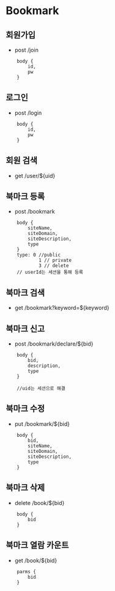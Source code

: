 # Bookmark

## 회원가입

- post /join

```
    body { 
        id,
        pw
    }
```
## 로그인

- post /login 

```
    body {
        id,
        pw
    }
```

## 회원 검색

- get /user/${uid}

## 북마크 등록

- post /bookmark

``` 
    body {
        siteName,
        siteDomain,
        siteDescription,
        type
    }
    type: 0 //public
            1 // private
            3 // delete
    // userId는 세션을 통해 등록
```

## 북마크 검색

- get /bookmark?keyword=${keyword}

## 북마크 신고

- post /bookmark/declare/${bid}

``` 
    body {
        bid,
        description,
        type
    }

    //uid는 세션으로 해결
```

## 북마크 수정
 
- put /bookmark/${bid}

```
    body {
        bid,
        siteName,
        siteDomain,
        siteDescription,
        type
    }
```

## 북마크 삭제

- delete /book/${bid}

```
    body { 
        bid
    }
```

## 북마크 열람 카운트

- get /book/${bid}

```
    parms {
        bid
    }
```